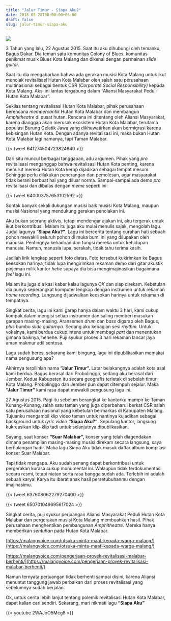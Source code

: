 ```yaml
---
title: "Jalur Timur - Siapa Aku?"
date: 2018-08-28T00:00:00+08:00
draft: false
slug: jalur-timur-siapa-aku
---
```


![](/img/1_jjzCAye0RDDi4eGLEszwGA.jpeg)

3 Tahun yang lalu, 22 Agustus 2015. Saat itu aku dihubungi oleh temanku, Bagus Dakar. Dia teman satu komunitas Colony of Blues, komunitas penikmat musik Blues Kota Malang dan dikenal dengan permainan  _slide guitar_.

Saat itu dia mengabarkan bahwa ada gerakan musisi Kota Malang untuk ikut menolak revitalisasi Hutan Kota Malabar oleh salah satu perusahaan multinasional sebagai bentuk CSR  _(Corporate Social Responsibility)_  kepada Kota Malang. Aksi ini lantas tergabung dalam “Aliansi Masyarakat Peduli Hutan Kota Malabar”.

Sekilas tentang revitalisasi Hutan Kota Malabar, pihak perusahaan berencana  _mempercantik_ Hutan Kota Malabar dan membangun  _Amphitheatre_  di pusat hutan. Rencana ini ditentang oleh Aliansi Masyarakat, karena dianggap akan merusak ekosistem Hutan Kota Malabar, terutama populasi Burung Gelatik Jawa yang dikhawatirkan akan bermigrasi karena kebisingan Hutan Kota. Dengan adanya revitalisasi ini, maka bukan Hutan Kota Malabar lagi namanya, tapi Taman Malabar.

{{< tweet 641274504723824640 >}}

Dari situ muncul berbagai tanggapan, adu argumen. Pihak yang _pro_ revitalisasi menganggap bahwa revitalisasi Hutan Kota penting, karena menurut mereka Hutan Kota kerap dijadikan sebagai tempat mesum. Sehingga perlu dilakukan penerangan dan pemolesan, agar masyarakat tidak berani berbuat hal yang diluar norma. Sampai-sampai ada demo _pro_ revitalisasi dan dibalas dengan _meme_ seperti ini:

{{< tweet 640003757653102592 >}}

Sontak banyak sekali dukungan musisi baik musisi Kota Malang, maupun musisi Nasional yang mendukung gerakan penolakan ini.

Aku bukan seorang aktivis, tetapi mendengar ajakan ini, aku tergerak untuk ikut berkontribusi. Malam itu juga aku mulai menulis sajak, mengolah lagu. Judul lagunya “**Siapa Aku?”**. Lagu ini bercerita tentang curahan hati sebuah pohon mewakili seluruh pohon di muka bumi ini yang dilupakan oleh manusia. Pentingnya kehadiran dan fungsi mereka untuk kehidupan manusia. Namun, manusia lupa, serakah, tidak tahu terima kasih.

Jadilah lirik lengkap seperti foto diatas. Foto tersebut kukirimkan ke Bagus keesokan harinya, tidak lupa mengirimkan rekaman demo dari gitar akustik pinjeman milik kantor *hehe* supaya dia bisa mengimajinasikan bagaimana  _feel_  lagu ini.

Malam itu juga dia kasi kabar kalau lagunya  _OK_  dan siap direkam. Kebetulan dia punya seperangkat komputer lengkap dengan instrumen untuk rekaman  _home recording._  Langsung dijadwalkan keesokan harinya untuk rekaman di tempatnya.

Singkat cerita, lagu ini kami garap hanya dalam waktu 3 hari, kami cukup kompak dalam mengisi setiap instrumen dan saling memberi masukan garapan masing-masing. Aransemen  _drum_ dan  _bass_ digarap oleh Bagus,  _plus_  bumbu  _slide guitarnya_. Sedang aku kebagian sesi  _rhythm._ Untuk vokalnya, kami berdua cukup intens untuk membagi  _part_  dan menentukan gimana baiknya, hehehe. Puji syukur proses 3 hari rekaman lancar jaya aman makmur adil sentosa.

Lagu sudah beres, sekarang kami bingung, lagu ini dipublikasikan memakai nama pengusung apa?

Akhirnya terpilihlah nama  **“Jalur Timur”.** Latar belakangnya adalah kota asal kami berdua. Bagus berasal dari Probolinggo, sedang aku berasal dari Jember. Kedua Kabupaten itu secara geografis terletak di sebelah timur Kota Malang. Probolinggo dan Jember pun dapat ditempuh sejalur. Maka  **“Jalur Timur”** kami rasa dapat mewakili pengusung lagu ini.

27 Agustus 2015. Pagi itu sebelum berangkat ke kantorku mampir ke Taman Kunang-Kunang, salah satu taman yang juga diperbaharui berkat CSR salah satu perusahaan nasional yang kebetulan bermarkas di Kabupaten Malang. Tujuanku mengambil klip video taman untuk nantinya kujadikan sebagai background untuk  _lyric video_  **“Siapa Aku?”**. Sepulang kantor, langsung kukreasikan klip-klip tadi untuk selanjutnya dipublikasikan.

Sayang, saat konser  **“Suar Malabar”,** konser yang telah diagendakan dimana penampilan masing-masing musisi direkam secara langsung, saya berhalangan hadir. Maka lagu Siapa Aku tidak masuk daftar album kompilasi konser Suar Malabar.

Tapi tidak mengapa. Aku sudah senang dapat berkontribusi untuk pergerakan kurasa cukup monumental ini. Walaupun tidak terdokumentasi secara resmi, tetapi niatan serta rasa bangga sudah ada. Terlebih ini adalah sebuah karya! Karya itu ibarat anak hasil persetubuhanmu dengan imajinasimu.

{{< tweet 637608062279270400 >}}

{{< tweet 650701049695617024 >}}

Singkat cerita, puji syukur perjuangan Aliansi Masyarakat Peduli Hutan Kota Malabar dan pergerakan musisi Kota Malang membuahkan hasil. Pihak perusahaan menghentikan pembangunan  _Amphitheatre_. Mereka hanya memberikan  _sentuhan_  pada Hutan Kota Malabar.

[https://malangvoice.com/otsuka-minta-maaf-kepada-warga-malang/](https://malangvoice.com/otsuka-minta-maaf-kepada-warga-malang/)

[https://malangvoice.com/pengerjaan-proyek-revitalisasi-malabar-berhenti/](https://malangvoice.com/pengerjaan-proyek-revitalisasi-malabar-berhenti/)

Namun ternyata perjuangan tidak berhenti sampai disini, karena Aliansi menuntut tanggung jawab perbaikan dari proses revitalisasi yang sebelumnya sudah berjalan.

Ok, untuk cerita lebih lanjut tentang polemik revitalisasi Hutan Kota Malabar, dapat kalian cari sendiri. Sekarang, mari nikmati lagu **“Siapa Aku”**

{{< youtube 2WAJoO5Mcg8 >}}